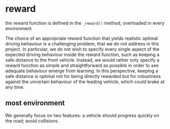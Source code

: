 # reward

the reward function is defined in the ``_reward()`` method, overloaded in every environment

The choice of an appropriate reward function that yields realistic optimal driving behaviour is a challenging problem, that we do not address in this project. In particular, we do not wish to specify every single aspect of the expected driving behaviour inside the reward function, such as keeping a safe distance to the front vehicle. Instead, we would rather only specify a reward function as simple and straightforward as possible in order to see adequate behaviour emerge from learning. In this perspective, keeping a safe distance is optimal not for being directly rewarded but for robustness against the uncertain behaviour of the leading vehicle, which could brake at any time.

## most environment

We generally focus on two features: a vehicle should
progress quickly on the road;
avoid collisions.

